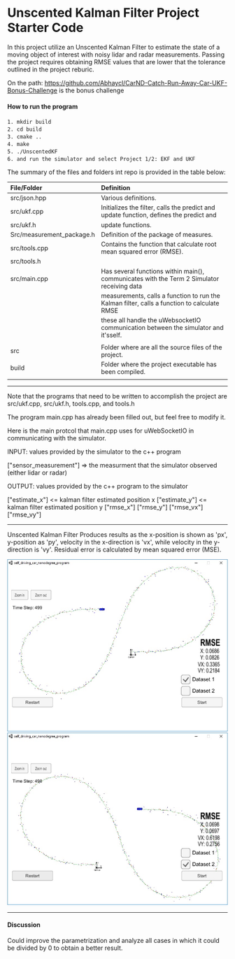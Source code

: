 # Unscented Kalman Filter Project Starter Code

In this project utilize an Unscented Kalman Filter to estimate the state of a moving object of interest with noisy lidar and radar measurements. Passing the project requires obtaining RMSE values that are lower that the tolerance outlined in the project reburic. 

On the path: https://github.com/Abhaycl/CarND-Catch-Run-Away-Car-UKF-Bonus-Challenge is the bonus challenge

<!--more-->

[//]: # (Image References)

[image1]: /build/result.jpg "Sample final score"
[image2]: /build/result1.jpg "Sample final score"

#### How to run the program

```sh
1. mkdir build
2. cd build
3. cmake ..
4. make
5. ./UnscentedKF
6. and run the simulator and select Project 1/2: EKF and UKF
```

The summary of the files and folders int repo is provided in the table below:

| File/Folder               | Definition                                                                                  |
| :------------------------ | :------------------------------------------------------------------------------------------ |
| src/json.hpp              | Various definitions.                                                                        |
| src/ukf.cpp               | Initializes the filter, calls the predict and update function, defines the predict and      |
| src/ukf.h                 | update functions.                                                                           |
| Src/measurement_package.h | Definition of the package of measures.                                                      |
| src/tools.cpp             | Contains the function that calculate root mean squared error (RMSE).                        |
| src/tools.h               |                                                                                             |
| src/main.cpp              | Has several functions within main(), communicates with the Term 2 Simulator receiving data  |
|                           | measurements, calls a function to run the Kalman filter, calls a function to calculate RMSE |
|                           | these all handle the uWebsocketIO communication between the simulator and it'sself.         |
|                           |                                                                                             |
| src                       | Folder where are all the source files of the project.                                       |
| build                     | Folder where the project executable has been compiled.                                      |
|                           |                                                                                             |


---

Note that the programs that need to be written to accomplish the project are src/ukf.cpp, src/ukf.h, tools.cpp, and tools.h

The program main.cpp has already been filled out, but feel free to modify it.

Here is the main protcol that main.cpp uses for uWebSocketIO in communicating with the simulator.


INPUT: values provided by the simulator to the c++ program

["sensor_measurement"] => the measurment that the simulator observed (either lidar or radar)


OUTPUT: values provided by the c++ program to the simulator

["estimate_x"] <= kalman filter estimated position x
["estimate_y"] <= kalman filter estimated position y
["rmse_x"]
["rmse_y"]
["rmse_vx"]
["rmse_vy"]

---

Unscented Kalman Filter Produces results as the x-position is shown as 'px', y-position as 'py', velocity in the x-direction is 'vx', while velocity in the y-direction is 'vy'. Residual error is calculated by mean squared error (MSE).

![Final score][image1]
![Final score][image2]

---

#### Discussion

Could improve the parametrization and analyze all cases in which it could be divided by 0 to obtain a better result.
